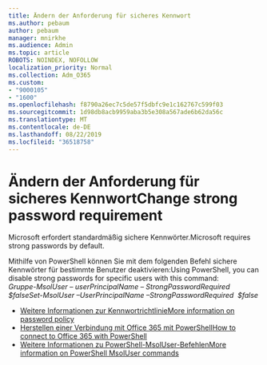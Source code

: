 ```yaml
---
title: Ändern der Anforderung für sicheres Kennwort
ms.author: pebaum
author: pebaum
manager: mnirkhe
ms.audience: Admin
ms.topic: article
ROBOTS: NOINDEX, NOFOLLOW
localization_priority: Normal
ms.collection: Adm_O365
ms.custom:
- "9000105"
- "1600"
ms.openlocfilehash: f8790a26ec7c5de57f5dbfc9e1c162767c599f03
ms.sourcegitcommit: 1d98db8acb9959aba3b5e308a567ade6b62da56c
ms.translationtype: MT
ms.contentlocale: de-DE
ms.lasthandoff: 08/22/2019
ms.locfileid: "36518758"
---
```

# <a name="change-strong-password-requirement"></a><span data-ttu-id="6df67-102">Ändern der Anforderung für sicheres Kennwort</span><span class="sxs-lookup"><span data-stu-id="6df67-102">Change strong password requirement</span></span>

<span data-ttu-id="6df67-103">Microsoft erfordert standardmäßig sichere Kennwörter.</span><span class="sxs-lookup"><span data-stu-id="6df67-103">Microsoft requires strong passwords by default.</span></span> 

<span data-ttu-id="6df67-104">Mithilfe von PowerShell können Sie mit dem folgenden Befehl sichere Kennwörter für bestimmte Benutzer deaktivieren:</span><span class="sxs-lookup"><span data-stu-id="6df67-104">Using PowerShell, you can disable strong passwords for specific users with this command:</span></span><br>
<span data-ttu-id="6df67-105">*Gruppe-MsolUser – userPrincipalName <UserPrincipalName> – StrongPasswordRequired $false*</span><span class="sxs-lookup"><span data-stu-id="6df67-105">*Set-MsolUser –UserPrincipalName <UserPrincipalName> –StrongPasswordRequired  $false*</span></span>

- [<span data-ttu-id="6df67-106">Weitere Informationen zur Kennwortrichtlinie</span><span class="sxs-lookup"><span data-stu-id="6df67-106">More information on password policy</span></span>](https://docs.microsoft.com/azure/active-directory/authentication/concept-sspr-policy#password-policies-that-only-apply-to-cloud-user-accounts)
- [<span data-ttu-id="6df67-107">Herstellen einer Verbindung mit Office 365 mit PowerShell</span><span class="sxs-lookup"><span data-stu-id="6df67-107">How to connect to Office 365 with PowerShell</span></span>](https://docs.microsoft.com/office365/enterprise/powershell/connect-to-office-365-powershell#connect-with-the-microsoft-azure-active-directory-module-for-windows-powershell)
- [<span data-ttu-id="6df67-108">Weitere Informationen zu PowerShell-MsolUser-Befehlen</span><span class="sxs-lookup"><span data-stu-id="6df67-108">More information on PowerShell MsolUser commands</span></span>](https://docs.microsoft.com/powershell/module/msonline/set-msoluser?view=azureadps-1.0)